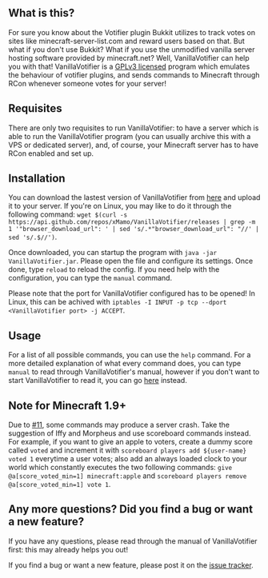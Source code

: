 ## What is this? ##
For sure you know about the Votifier plugin Bukkit utilizes to track votes on sites like minecraft-server-list.com and reward users based on that. But what if you don't use Bukkit? What if you use the unmodified vanilla server hosting software provided by minecraft.net? Well, VanillaVotifier can help you with that! VanillaVotifier is a [GPLv3 licensed](https://raw.githubusercontent.com/xMamo/VanillaVotifier/master/src/main/resources/co/virtualdragon/vanillaVotifier/impl/lang/license.txt) program which emulates the behaviour of votifier plugins, and sends commands to Minecraft through RCon whenever someone votes for your server!

## Requisites ##
There are only two requisites to run VanillaVotifier: to have a server which is able to run the VanillaVotifier program (you can usually archive this with a VPS or dedicated server), and, of course, your Minecraft server has to have RCon enabled and set up.

## Installation ##
You can download the lastest version of VanillaVotifier from [here](https://github.com/xMamo/VanillaVotifier/releases/latest) and upload it to your server. If you're on Linux, you may like to do it through the following command: `wget $(curl -s https://api.github.com/repos/xMamo/VanillaVotifier/releases | grep -m 1 '"browser_download_url": ' | sed 's/.*"browser_download_url": "//' | sed 's/.$//')`.

Once downloaded, you can startup the program with `java -jar VanillaVotifier.jar`. Please open the file and configure its settings. Once done, type `reload` to reload the config. If you need help with the configuration, you can type the `manual` command.

Please note that the port for VanillaVotifier configured has to be opened! In Linux, this can be achived with `iptables -I INPUT -p tcp --dport <VanillaVotifier port> -j ACCEPT`.

## Usage ##
For a list of all possible commands, you can use the `help` command. For a more detailed explanation of what every command does, you can type `manual` to read through VanillaVotifier's manual, however if you don't want to start VanillaVotifier to read it, you can go [here](https://raw.githubusercontent.com/xMamo/VanillaVotifier/master/src/main/resources/co/virtualdragon/vanillaVotifier/impl/lang/manual.txt) instead.

## Note for Minecraft 1.9+ ##
Due to [#11](https://github.com/xMamo/VanillaVotifier/issues/11), some commands may produce a server crash. Take the suggestion of Iffy and Morpheus and use scoreboard commands instead. For example, if you want to give an apple to voters, create a dummy score called `voted` and increment it with `scoreboard players add ${user-name} voted 1` everytime a user votes; also add an always loaded clock to your world which constantly executes the two following commands: `give @a[score_voted_min=1] minecraft:apple` and `scoreboard players remove @a[score_voted_min=1] vote 1`.

## Any more questions? Did you find a bug or want a new feature? ##
If you have any questions, please read through the manual of VanillaVotifier first: this may already helps you out!

If you find a bug or want a new feature, please post it on the [issue tracker](https://github.com/xMamo/VanillaVotifier/issues).
